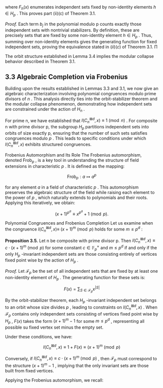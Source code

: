 where  $F_h(x)$  enumerates independent sets fixed by non-identity elements  $h \in H_p$ . This proves part (ii)(c) of Theorem 3.1.

*Proof.* Each term  $b_j$  in the polynomial modulo p counts exactly those independent sets with nontrivial stabilizers. By definition, these are precisely sets that are fixed by some non-identity element  $h \in H_p$ . Thus, summing over non-identity elements gives the generating function for fixed independent sets, proving the equivalence stated in  $(ii)(c)$  of Theorem 3.1. П

The orbit structure established in Lemma 3.4 implies the modular collapse behavior described in Theorem  $3.1.$ 

## $3.3$ Algebraic Completion via Frobenius

Building upon the results established in Lemmas 3.3 and 3.1, we now give an algebraic characterization involving polynomial congruences modulo prime divisors of  $n$ . This analysis directly ties into the orbit-stabilizer theorem and the modular collapse phenomenon, demonstrating how independent sets are constrained under the action of  $H_n$ .

For prime n, we have established that  $I(C_n^{\boxtimes d}, x) \equiv 1 \pmod{n}$ . For composite n with prime divisor p, the subgroup  $H_p$  partitions independent sets into orbits of size exactly p, ensuring that the number of such sets satisfies congruences modulo  $p$ . This leads to specific conditions under which  $I(C_n^{\boxtimes d}, x)$  exhibits structured congruences.

Frobenius Automorphism and Its Role The Frobenius automorphism, denoted  $\text{Frob}_p$ , is a key tool in understanding the structure of field extensions in characteristic  $p$ . It is defined as the mapping:

$$\text{Frob}_p : a \mapsto a^p$$

for any element  $a$  in a field of characteristic  $p$ . This automorphism preserves the algebraic structure of the field while raising each element to the power of  $p$ , which naturally extends to polynomials and their roots. Applying this iteratively, we obtain:

$$(x+1)^{p^a} \equiv x^{p^a} + 1 \pmod{p}.$$

Polynomial Congruences and Frobenius Completion Let us examine when the congruence  $I(C_n^{\boxtimes d}, x) \equiv$  $(x+1)^m \pmod{p}$  holds for some  $m \leq p^d$ :

**Proposition 3.5.** Let n be composite with prime divisor p. Then  $I(C_n^{\boxtimes d},x) \equiv c \cdot (x+1)^m \pmod{p}$  for some constant  $c \in \mathbb{F}_p^{\times}$  and  $m \leq p^d$  if and only if the only  $H_p$ -invariant independent sets are those consisting entirely of vertices fixed point wise by the action of  $H_p$ .

*Proof.* Let  $\mathcal{F}_p$  be the set of all independent sets that are fixed by at least one non-identity element of  $H_p$ . The generating function for these sets is:

$$F(x) = \sum_{S \in \mathcal{F}_p} x^{|S|}$$

By the orbit-stabilizer theorem, each  $H_p$ -invariant independent set belongs to an orbit whose size divides  $p$ , leading to constraints on  $I(C_n^{\boxtimes d}, x)$ . When  $\mathcal{F}_p$  contains only independent sets consisting of vertices fixed point wise by  $H_p$ ,  $F(x)$  takes the form  $(x+1)^m - 1$  for some  $m \leq p^d$ , representing all possible su fixed vertex set minus the empty set.

Under these conditions, we have:

$$I(C_n^{\boxtimes d}, x) \equiv 1 + F(x) \equiv (x+1)^m \pmod{p}$$

Conversely, if  $I(C_n^{\boxtimes d}, x) \equiv c \cdot (x+1)^m \pmod{p}$ , then  $\mathcal{F}_p$  must correspond to the structure  $(x+1)^m - 1$ , implying that the only invariant sets are those built from fixed vertices.

Applying the Frobenius automorphism, we recall: